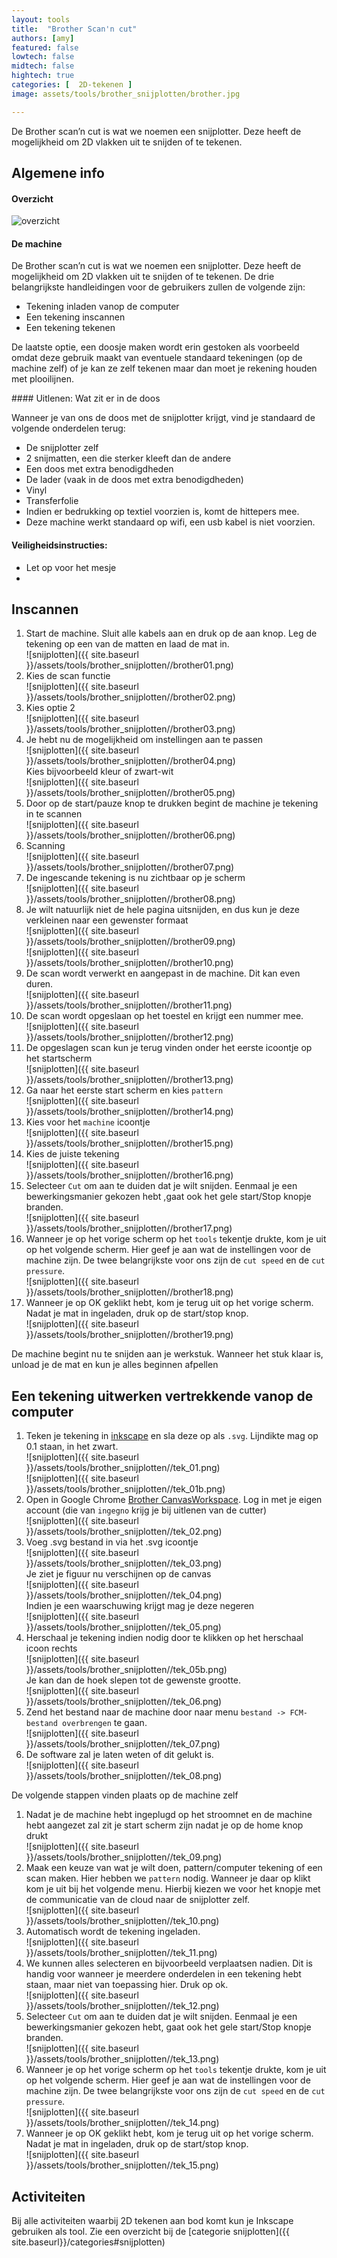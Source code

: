 ```yaml
---
layout: tools 
title:  "Brother Scan'n cut"
authors: [amy]
featured: false
lowtech: false
midtech: false
hightech: true
categories: [  2D-tekenen ]
image: assets/tools/brother_snijplotten/brother.jpg

---
```


De Brother scan’n cut is wat we noemen een snijplotter. Deze heeft de mogelijkheid om 2D vlakken uit te snijden of te tekenen.


## Algemene info

#### Overzicht
![overzicht]({{site.baseurl}}/assets/tools/brother_snijplotten/overzicht.png)

####  De machine

De Brother scan’n cut is wat we noemen een snijplotter. Deze heeft de mogelijkheid om 2D vlakken uit te snijden of te tekenen.
De drie belangrijkste handleidingen voor de gebruikers zullen de volgende zijn:

* Tekening inladen vanop de computer
* Een tekening inscannen
* Een tekening tekenen

De laatste optie, een doosje maken wordt erin gestoken als voorbeeld omdat deze gebruik maakt van eventuele standaard tekeningen (op de machine zelf) of je kan ze zelf tekenen maar dan moet je rekening houden met plooilijnen.


<div class="border_boxmaakbib03_img" markdown="1">
#### Uitlenen: Wat zit er in de doos

Wanneer je van ons de doos met de snijplotter krijgt, vind je standaard de volgende onderdelen terug:

* De snijplotter zelf
* 2 snijmatten, een die sterker kleeft dan de andere
* Een doos met extra benodigdheden
* De lader (vaak in de doos met extra benodigdheden)
* Vinyl
* Transferfolie
* Indien er bedrukking op textiel voorzien is, komt de hittepers mee.
* Deze machine werkt standaard op wifi, een usb kabel is niet voorzien.
</div>

#### Veiligheidsinstructies:

* Let op voor het mesje
* 


## Inscannen

1. Start de machine. Sluit alle kabels aan en druk op de aan knop. Leg de tekening op een van de matten en laad de mat in.\
![snijplotten]({{ site.baseurl }}/assets/tools/brother_snijplotten//brother01.png)
2. Kies de scan functie\
![snijplotten]({{ site.baseurl }}/assets/tools/brother_snijplotten//brother02.png)
3. Kies optie 2\
![snijplotten]({{ site.baseurl }}/assets/tools/brother_snijplotten//brother03.png)
4. Je hebt nu de mogelijkheid om instellingen aan te passen\
![snijplotten]({{ site.baseurl }}/assets/tools/brother_snijplotten//brother04.png)\
Kies bijvoorbeeld kleur of zwart-wit\
![snijplotten]({{ site.baseurl }}/assets/tools/brother_snijplotten//brother05.png)
5. Door op de start/pauze knop te drukken begint de machine je tekening in te scannen\
![snijplotten]({{ site.baseurl }}/assets/tools/brother_snijplotten//brother06.png)
6. Scanning\
![snijplotten]({{ site.baseurl }}/assets/tools/brother_snijplotten//brother07.png)
7. De ingescande tekening is nu zichtbaar op je scherm\
![snijplotten]({{ site.baseurl }}/assets/tools/brother_snijplotten//brother08.png)
8. Je wilt natuurlijk niet de hele pagina uitsnijden, en dus kun je deze verkleinen naar een
gewenster formaat\
![snijplotten]({{ site.baseurl }}/assets/tools/brother_snijplotten//brother09.png)\
![snijplotten]({{ site.baseurl }}/assets/tools/brother_snijplotten//brother10.png)
9. De scan wordt verwerkt en aangepast in de machine. Dit kan even duren.\
![snijplotten]({{ site.baseurl }}/assets/tools/brother_snijplotten//brother11.png)
10. De scan wordt opgeslaan op het toestel en krijgt een nummer mee.\
![snijplotten]({{ site.baseurl }}/assets/tools/brother_snijplotten//brother12.png)
11. De opgeslagen scan kun je terug vinden onder het eerste icoontje op het startscherm\
![snijplotten]({{ site.baseurl }}/assets/tools/brother_snijplotten//brother13.png)
12. Ga naar het eerste start scherm en kies `pattern`\
![snijplotten]({{ site.baseurl }}/assets/tools/brother_snijplotten//brother14.png)
13. Kies voor het `machine` icoontje\
![snijplotten]({{ site.baseurl }}/assets/tools/brother_snijplotten//brother15.png)
14. Kies de juiste tekening\
![snijplotten]({{ site.baseurl }}/assets/tools/brother_snijplotten//brother16.png)
15. Selecteer `Cut` om aan te duiden dat je wilt snijden. Eenmaal je een bewerkingsmanier
gekozen hebt ,gaat ook het gele start/Stop knopje branden.\
![snijplotten]({{ site.baseurl }}/assets/tools/brother_snijplotten//brother17.png)
16. Wanneer je op het vorige scherm op het `tools` tekentje drukte, kom je uit op het volgende scherm. Hier geef je aan wat de instellingen voor de machine zijn. De twee belangrijkste voor ons zijn de `cut speed` en de `cut pressure`.\
![snijplotten]({{ site.baseurl }}/assets/tools/brother_snijplotten//brother18.png)
17. Wanneer je op OK geklikt hebt, kom je terug uit op het vorige scherm. Nadat je mat in ingeladen, druk op de start/stop knop.\
![snijplotten]({{ site.baseurl }}/assets/tools/brother_snijplotten//brother19.png)

De machine begint nu te snijden aan je werkstuk. Wanneer het stuk klaar is, unload je de mat en
kun je alles beginnen afpellen

## Een tekening uitwerken vertrekkende vanop de computer

1. Teken je tekening in [inkscape]({{site.baseurl}}/tools/Inkscape) en sla deze op als `.svg`.
Lijndikte mag op 0.1 staan, in het zwart.\
![snijplotten]({{ site.baseurl }}/assets/tools/brother_snijplotten//tek_01.png)\
![snijplotten]({{ site.baseurl }}/assets/tools/brother_snijplotten//tek_01b.png)
2. Open in Google Chrome [Brother CanvasWorkspace](https://canvasworkspace.brother.com/nl). Log in met je eigen account (die van `ingegno` krijg je bij uitlenen van de cutter)\
![snijplotten]({{ site.baseurl }}/assets/tools/brother_snijplotten//tek_02.png)
3. Voeg .svg bestand in via het .svg icoontje\
![snijplotten]({{ site.baseurl }}/assets/tools/brother_snijplotten//tek_03.png)\
Je ziet je figuur nu verschijnen op de canvas\
![snijplotten]({{ site.baseurl }}/assets/tools/brother_snijplotten//tek_04.png)\
Indien je een waarschuwing krijgt mag je deze negeren\
![snijplotten]({{ site.baseurl }}/assets/tools/brother_snijplotten//tek_05.png)
4. Herschaal je tekening indien nodig door te klikken op het herschaal icoon rechts\
![snijplotten]({{ site.baseurl }}/assets/tools/brother_snijplotten//tek_05b.png)\
Je kan dan de hoek slepen tot de gewenste grootte.\
![snijplotten]({{ site.baseurl }}/assets/tools/brother_snijplotten//tek_06.png)
5. Zend het bestand naar de machine door naar menu `bestand -> FCM-bestand overbrengen` te
gaan.\
![snijplotten]({{ site.baseurl }}/assets/tools/brother_snijplotten//tek_07.png)
6. De software zal je laten weten of dit gelukt is.\
![snijplotten]({{ site.baseurl }}/assets/tools/brother_snijplotten//tek_08.png)

De volgende stappen vinden plaats op de machine zelf 

1. Nadat je de machine hebt ingeplugd op het stroomnet en de machine hebt aangezet zal zit je
start scherm zijn nadat je op de home knop drukt\
![snijplotten]({{ site.baseurl }}/assets/tools/brother_snijplotten//tek_09.png)
2. Maak een keuze van wat je wilt doen, pattern/computer tekening of een scan maken. Hier hebben we `pattern` nodig. Wanneer je daar op klikt kom je uit bij het volgende menu. Hierbij kiezen we voor het knopje met de communicatie van de cloud naar de snijplotter zelf. \
![snijplotten]({{ site.baseurl }}/assets/tools/brother_snijplotten//tek_10.png)
3. Automatisch wordt de tekening ingeladen.\
![snijplotten]({{ site.baseurl }}/assets/tools/brother_snijplotten//tek_11.png)
4. We kunnen alles selecteren en bijvoorbeeld verplaatsen nadien. Dit is handig voor wanneer je meerdere onderdelen in een tekening hebt staan, maar niet van toepassing hier. Druk op ok.\
![snijplotten]({{ site.baseurl }}/assets/tools/brother_snijplotten//tek_12.png)
5. Selecteer `Cut` om aan te duiden dat je wilt snijden. Eenmaal je een bewerkingsmanier gekozen hebt, gaat ook het gele start/Stop knopje branden.\
![snijplotten]({{ site.baseurl }}/assets/tools/brother_snijplotten//tek_13.png)
6.  Wanneer je op het vorige scherm op het `tools` tekentje drukte, kom je uit op het volgende
scherm. Hier geef je aan wat de instellingen voor de machine zijn. De twee belangrijkste voor
ons zijn de `cut speed` en de `cut pressure`.\
![snijplotten]({{ site.baseurl }}/assets/tools/brother_snijplotten//tek_14.png)
7. Wanneer je op OK geklikt hebt, kom je terug uit op het vorige scherm. Nadat je mat in ingeladen, druk op de start/stop knop.\
![snijplotten]({{ site.baseurl }}/assets/tools/brother_snijplotten//tek_15.png)

## Activiteiten

Bij alle activiteiten waarbij 2D tekenen aan bod komt kun je Inkscape gebruiken als tool. Zie een overzicht bij de [categorie snijplotten]({{ site.baseurl}}/categories#snijplotten)

